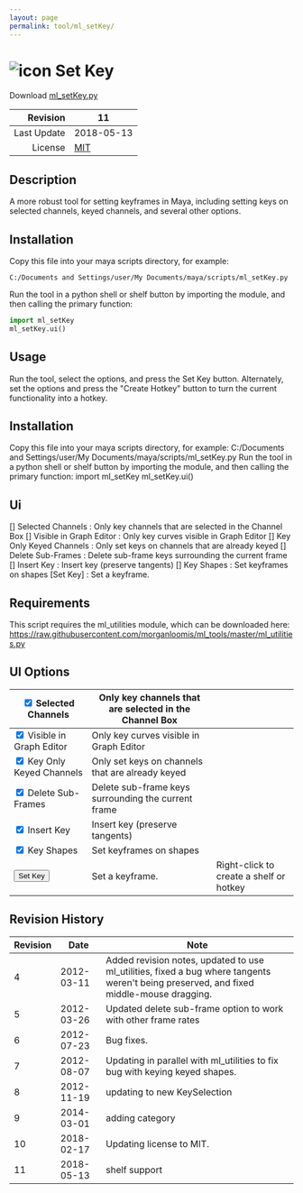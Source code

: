 ```yaml
---
layout: page
permalink: tool/ml_setKey/
---
```


# ![icon](https://raw.githubusercontent.com/morganloomis/ml_tools/master/icons//ml_setKey.png) Set Key
Download [ml_setKey.py](https://raw.githubusercontent.com/morganloomis/ml_tools/master/ml_setKey.py)

| Revision | 11 |
|---:|---|
| Last Update | 2018-05-13 |
| License | [MIT](https://opensource.org/licenses/MIT) |

## Description

 A more robust tool for setting keyframes in Maya, including setting keys on selected channels, keyed channels, and several other options. 

## Installation

Copy this file into your maya scripts directory, for example:

`C:/Documents and Settings/user/My Documents/maya/scripts/ml_setKey.py`

Run the tool in a python shell or shelf button by importing the module, 
and then calling the primary function:

```python
import ml_setKey
ml_setKey.ui()
```

## Usage

 Run the tool, select the options, and press the Set Key button. Alternately, set the options and press the "Create Hotkey" button to turn the current functionality into a hotkey. 

## Installation

 Copy this file into your maya scripts directory, for example: C:/Documents and Settings/user/My Documents/maya/scripts/ml_setKey.py Run the tool in a python shell or shelf button by importing the module, and then calling the primary function: import ml_setKey ml_setKey.ui() 

## Ui

 [] Selected Channels : Only key channels that are selected in the Channel Box [] Visible in Graph Editor : Only key curves visible in Graph Editor [] Key Only Keyed Channels : Only set keys on channels that are already keyed [] Delete Sub-Frames : Delete sub-frame keys surrounding the current frame [] Insert Key : Insert key (preserve tangents) [] Key Shapes : Set keyframes on shapes [Set Key] : Set a keyframe. 

## Requirements

 This script requires the ml_utilities module, which can be downloaded here: https://raw.githubusercontent.com/morganloomis/ml_tools/master/ml_utilities.py 

## UI Options


|<input type="checkbox" checked="yes"> Selected Channels|Only key channels that are selected in the Channel Box||
|---|---|---|
|<input type="checkbox" checked="yes"> Visible in Graph Editor|Only key curves visible in Graph Editor||
|<input type="checkbox" checked="yes"> Key Only Keyed Channels|Only set keys on channels that are already keyed||
|<input type="checkbox" checked="yes"> Delete Sub-Frames|Delete sub-frame keys surrounding the current frame||
|<input type="checkbox" checked="yes"> Insert Key|Insert key (preserve tangents)||
|<input type="checkbox" checked="yes"> Key Shapes|Set keyframes on shapes||
|<button type="button">Set Key</button>|Set a keyframe.|Right-click to create a shelf or hotkey|

## Revision History

| Revision | Date | Note|
|---|---|---|
|4|2012-03-11|Added revision notes, updated to use ml_utilities, fixed a bug where tangents weren't being preserved, and fixed middle-mouse dragging.|
|5|2012-03-26|Updated delete sub-frame option to work with other frame rates|
|6|2012-07-23|Bug fixes.|
|7|2012-08-07|Updating in parallel with ml_utilities to fix bug with keying keyed shapes.|
|8|2012-11-19|updating to new KeySelection|
|9|2014-03-01|adding category|
|10|2018-02-17|Updating license to MIT.|
|11|2018-05-13|shelf support|

